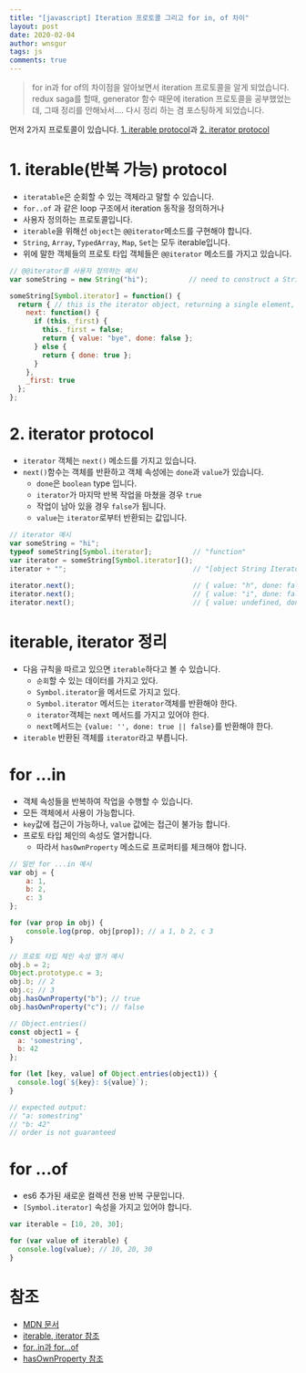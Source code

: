 ```yaml
---
title: "[javascript] Iteration 프로토콜 그리고 for in, of 차이"
layout: post
date: 2020-02-04
author: wnsgur
tags: js
comments: true
---
```

> for in과 for of의 차이점을 알아보면서 iteration 프로토콜을 알게 되었습니다.  
> redux saga를 할때, generator 함수 때문에 iteration 프로토콜을 공부했었는데, 그때 정리를 안해놔서.... 
> 다시 정리 하는 겸 포스팅하게 되었습니다.

먼저 2가지 프로토콜이 있습니다.
[1. iterable protocol](#1-iterable-protocol)과 [2. iterator protocol](#2-iterator-protocol)

# 1. iterable(반복 가능) protocol
- `iteratable`은 순회할 수 있는 객체라고 말할 수 있습니다. 
- `for..of` 과 같은 loop 구조에서 iteration 동작을 정의하거나
- 사용자 정의하는 프로토콜입니다.
- `iterable`을 위해선 `object`는 `@@iterator`메소드를 구현해야 합니다.
- `String`, `Array`, `TypedArray`, `Map`, `Set`는 모두 iterable입니다.
- 위에 말한 객체들의 프로토 타입 객체들은 `@@iterator` 메소드를 가지고 있습니다.

```js
// @@iterator를 사용자 정의하는 예시
var someString = new String("hi");          // need to construct a String object explicitly to avoid auto-boxing

someString[Symbol.iterator] = function() {
  return { // this is the iterator object, returning a single element, the string "bye"
    next: function() {
      if (this._first) {
        this._first = false;
        return { value: "bye", done: false };
      } else {
        return { done: true };
      }
    },
    _first: true
  };
};
```
# 2. iterator protocol
- `iterator` 객체는 `next()` 메소드를 가지고 있습니다.
- `next()`함수는 객체를 반환하고 객체 속성에는 `done`과 `value`가 있습니다.
    - `done`은 `boolean` type 입니다.
    - `iterator`가 마지막 반복 작업을 마쳤을 경우 `true`
    - 작업이 남아 있을 경우 `false`가 됩니다.
    - `value`는 `iterator`로부터 반환되는 값입니다.
    
```js
// iterator 예시
var someString = "hi";
typeof someString[Symbol.iterator];          // "function"
var iterator = someString[Symbol.iterator]();
iterator + "";                               // "[object String Iterator]"
 
iterator.next();                             // { value: "h", done: false }
iterator.next();                             // { value: "i", done: false }
iterator.next();                             // { value: undefined, done: true }
```
# iterable, iterator 정리
- 다음 규칙을 따르고 있으면 `iterable`하다고 볼 수 있습니다.
    - `순회`할 수 있는 데이터를 가지고 있다.
    - `Symbol.iterator`을 메서드로 가지고 있다.
    - `Symbol.iterator` 메서드는 `iterator`객체를 반환해야 한다.
    - `iterator`객체는 `next` 메서드를 가지고 있어야 한다.
    - `next`메서드는 `{value: '', done: true || false}`를 반환해야 한다.
- `iterable` 반환된 객체를 `iterator`라고 부릅니다.

# for ...in
- 객체 속성들을 반복하여 작업을 수행할 수 있습니다.
- 모든 객체에서 사용이 가능합니다.
- `key`값에 접근이 가능하나, `value` 값에는 접근이 불가능 합니다.
- 프로토 타입 체인의 속성도 열거합니다.
  - 따라서 `hasOwnProperty` 메소드로 프로퍼티를 체크해야 합니다.

```js
// 일반 for ...in 예시
var obj = {
    a: 1, 
    b: 2, 
    c: 3
};

for (var prop in obj) {
    console.log(prop, obj[prop]); // a 1, b 2, c 3
}

// 프로토 타입 체인 속성 열거 예시
obj.b = 2; 
Object.prototype.c = 3; 
obj.b; // 2 
obj.c; // 3 
obj.hasOwnProperty("b"); // true 
obj.hasOwnProperty("c"); // false

// Object.entries() 
const object1 = {
  a: 'somestring',
  b: 42
};

for (let [key, value] of Object.entries(object1)) {
  console.log(`${key}: ${value}`);
}

// expected output:
// "a: somestring"
// "b: 42"
// order is not guaranteed

```
# for ...of
- es6 추가된 새로운 컬렉션 전용 반복 구문입니다.
- `[Symbol.iterator]` 속성을 가지고 있어야 합니다.

```js
var iterable = [10, 20, 30];

for (var value of iterable) {
  console.log(value); // 10, 20, 30
}
```

# 참조
- [MDN 문서](https://developer.mozilla.org/en-US/docs/Web/JavaScript/Reference/Iteration_protocols)
- [iterable, iterator 참조](https://medium.com/@hyunwoojo/javascript-iterator-iterable-%EC%97%90-%EB%8C%80%ED%95%B4%EC%84%9C-2c6a7bb42d87)
- [for..in과 for...of](https://jsdev.kr/t/for-in-vs-for-of/2938)
- [hasOwnProperty 참조](https://mygumi.tistory.com/330)

